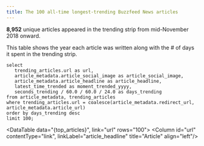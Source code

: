 ```yaml
---
title: The 100 all-time longest-trending Buzzfeed News articles
---
```


**8,952** unique articles appeared in the trending strip from mid-November 2018 onward.

This table shows the year each article was written along with the # of days it spent in the trending strip.

``` top_articles
select
   trending_articles.url as url,
   article_metadata.article_social_image as article_social_image,
   article_metadata.article_headline as article_headline,
   latest_time_trended as moment_trended_yyyy,
   seconds_trending / 60.0 / 60.0 / 24.0 as days_trending
from article_metadata, trending_articles
where trending_articles.url = coalesce(article_metadata.redirect_url, article_metadata.article_url)
order by days_trending desc
limit 100;
```

<DataTable data="{top_articles}", link="url" rows="100">
  <Column id="article_social_image" contentType="image" width="100px" align="center" title="Social Image"/>
  <Column id="moment_trended_yyyy" title="Year" align="left"/>
  <Column id="days_trending" title="Days" align="left"/>
  <Column id="url" contentType="link", linkLabel="article_headline" title="Article" align="left"/>
</DataTable>
